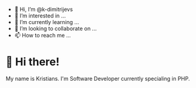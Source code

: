 - 👋 Hi, I’m @k-dimitrijevs
- 👀 I’m interested in ...
- 🌱 I’m currently learning ...
- 💞️ I’m looking to collaborate on ...
- 📫 How to reach me ...

# 👋 Hi there!

My name is Kristians. I'm Software Developer currently specialing in PHP.

## 


